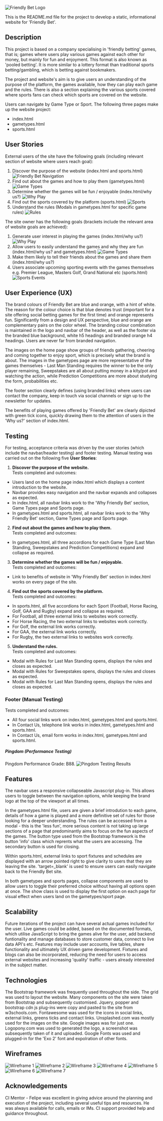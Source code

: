 ![Friendly Bet Logo](https://github.com/RoyoftheRavers/friendly-bet-games-dev/blob/master/assets/images/fblogo1.jpg "Friendly bet Logo")

This is the README.md file for the project to develop a static, informational website for 'Friendly Bet'. 

## Description

This project is based on a company specialising in 'friendly betting' games, that is; games where users play various
games against each other for money, but mainly for fun and enjoyment. This format is also known as 'pooled betting'. 
It is more similar to a lottery format than traditional sports betting/gambling, which is betting against bookmakers.  

The project and website's aim is to give users an understanding of the purpose of the platform, the games available, how 
they can play each game and the rules. There is also a section explaining the various sports covered where sports fans can 
check which sports are covered on the website.    

Users can navigate by Game Type or Sport. The following three pages make up the website project:
 - index.html
 - gametypes.html
 - sports.html

## User Stories

External users of the site have the following goals (including relevant section of website where users reach goal):
1.	Discover the purpose of the website (index.html and sports.html)
    ![Friendly Bet Navigation](https://github.com/RoyoftheRavers/friendly-bet-games-dev/blob/master/assets/images/USnav1.jpg "Friendly Bet Navigation")
2.	Find out about the games and how to play them (gametypes.html)
    ![Game Types](https://github.com/RoyoftheRavers/friendly-bet-games-dev/blob/master/assets/images/USgametypes.jpg "Game Types")
3.	Determine whether the games will be fun / enjoyable (index.html/why us?)
    ![Why Play](https://github.com/RoyoftheRavers/friendly-bet-games-dev/blob/master/assets/images/USwhyplayFBgames.jpg "Why Play")
4.	Find out the sports covered by the platform (sports.html)
    ![Sports](https://github.com/RoyoftheRavers/friendly-bet-games-dev/blob/master/assets/images/USsports.jpg "Sports")
5.	Understand the rules (Modals in gametypes.html for specific game rules)
    ![Rules](https://github.com/RoyoftheRavers/friendly-bet-games-dev/blob/master/assets/images/USrules.jpg "Rules")

The site owner has the following goals (brackets include the relevant area of website goals are achieved):
1.	Generate user interest in playing the games (index.html/why us?)
    ![Why Play](https://github.com/RoyoftheRavers/friendly-bet-games-dev/blob/master/assets/images/USwhyplayFBgames.jpg "Why Play")
2.	Allow users to easily understand the games and why they are fun (index.html/why us? and gametypes.html)
    ![Game Types](https://github.com/RoyoftheRavers/friendly-bet-games-dev/blob/master/assets/images/USgametypes.jpg "Game Types")
3.	Make them likely to tell their friends about the games and share them (index.html/why us?)
4.	Users associate upcoming sporting events with the games themselves e.g. Premier League, Masters Golf, 
    Grand National etc (sports.html)
    ![Sports Events](https://github.com/RoyoftheRavers/friendly-bet-games-dev/blob/master/assets/images/USsportseventsGN.jpg "Sports Events")


## User Experience (UX)

The brand colours of Friendly Bet are blue and orange, with a hint of white. The reason for the colour choice is 
that blue denotes trust (important for a site offering social betting games for the first time) and orange 
represents fun. Significantly from a design and UX perspective, blue and orange are complementary pairs on the 
color wheel. The branding colour combination is maintained in the logo and navbar of the header, as well as the 
footer via the branded blue background, white h5 headings and branded orange h4 headings. Users are never far
from branded navigation.

The images on the home page show groups of friends gathering, cheering and coming together to enjoy sport, which is precisely
what the brand is about. The images in the gametypes page are more representative of the games themselves - Last Man Standing
requires the winner to be the only player remaining, Sweepstakes are all about putting money in a kity/pot and watching the
action, while Prediction Competitions are more about studying the form, probabilities etc.

The footer section clearly defines (using branded links) where users can contact the company, keep in
touch via social channels or sign up to the newsletter for updates.

The benefits of playing games offered by 'Friendly Bet' are clearly dipicted with green tick icons, quickly drawing them
to the attention of users in the 'Why us?' section of index.html.

## Testing

For testing, acceptance criteria was driven by the user stories (which include the navbar/header testing) and footer testing.
Manual testing was carried out on the following five **User Stories**:

1.	**Discover the purpose of the website.**  <br>
Tests completed and outcomes:  
- Users land on the home page index.html which displays a content introduction to the website.
- Navbar provides easy navigation and the navbar expands and collapses as expected.
- In index.html, all navbar links work to the 'Why Friendly Bet' section, Game Types page and Sports page.
- In gametypes.html and sports.html, all navbar links work to the 'Why Friendly Bet' section, 
Game Types page and Sports page.

2.	**Find out about the games and how to play them.**  <br>
Tests completed and outcomes:
- In gametypes.html, all three accordions for each Game Type (Last Man Standing, Sweepstakes and Prediction Competitions) 
    expand and collapse as required.
    
3.	**Determine whether the games will be fun / enjoyable.**  <br>
Tests completed and outcomes:
- Link to benefits of website in 'Why Friendly Bet' section in index.html works on every page of the site.

4.	**Find out the sports covered by the platform.**  <br>
Tests completed and outcomes:
- In sports.html, all five accordions for each Sport (Football, Horse Racing, Golf, GAA and Rugby) expand 
    and collapse as required.
- For Football, all three external links to websites work correctly.
- For Horse Racing, the two external links to websites work correctly.
- For Golf, the external link works correctly.
- For GAA, the external link works correctly.
- For Rugby, the two external links to websites work correctly.

5.	**Understand the rules.** <br>
Tests completed and outcomes: 
- Modal with Rules for Last Man Standing opens, displays the rules and closes as expected.
- Modal with Rules for Sweepstakes opens, displays the rules and closes as expected.
- Modal with Rules for Last Man Standing opens, displays the rules and closes as expected.

### Footer (Manual Testing)
Tests completed and outcomes:
- All four social links work on index.html, gametypes.html and sports.html.
- In Contact Us, telephone link works in index.html, gametypes.html and sports.html.
- In Contact Us, email form works in index.html, gametypes.html and sports.html.

##### Pingdom (Performance Testing)
Pingdom Performance Grade: B88.
![Pingdom Testing Results](https://github.com/RoyoftheRavers/friendly-bet-games-dev/blob/master/assets/images/Pingdom%20Test%20Results.jpg "Pingdom Testing Results")

## Features

The navbar uses a responsive collapseable Javascript plug-in. This allows users to toggle between the navigation
options, while keeping the brand logo at the top of the viewport at all times.

In the gametypes.html file, users are given a brief introdution to each game, details of how a game is played
and a more definitive set of rules for those looking for a deeper understanding. The rules can be accessed from 
a modal - this is the 'less fun', more serious content is not taking up large sections of a page that predominantly
aims to focus on the fun aspects of the games. The button type used from the Bootstrap framework is the button
'info' class which reprents what the users are accessing. The secondary button is used for closing.

Within sports.html, external links to sport fixtures and schedules are displayed with an arrow pointed right
to give clarity to users that they are leaving the site. 'target=_blank' is used to ensure users can easily 
navigate back to the Friendly Bet site.

In both gametypes and sports pages, collapse components are used to allow users to toggle their preferred choice without
having all options open at once. The show class is used to display the first option on each page for visual effect when 
users land on the gametypes/sport page.

## Scalability

Future iterations of the project can have several actual games included for the user. Live games could be added, 
based on the documented formats, which utilise JavaScript to bring the games alive for the user, add backend 
funtionality and manage databases to store customer data, connect to live data API's etc. Features may include
user accounts, live tables, share functionality and ultimately UX driven game development. Fixtures and blogs can
also be incorporated, reducing the need for users to access external websites and increasing 'quality' traffic - 
users already interested in the subject matter.


## Technologies

The Bootstrap framework was frequently used throughout the side. The grid was used to layout the website. Many components
on the site were taken from Bootstrap and subsequently customised.
Jquery, popper and bootstrap cdn js plug-ins were copy and pasted to the site from w3schools.com.
Fontawesome was used for the icons in social links, external links, greens ticks and contact links.
Unsplashed.com was mostly used for the images on the site. Google images was for just one.
Logopony.com was used to generated the logo, a screenshot was subsequently taken of it and uploaded.
Google Fonts was used and plugged-in for the 'Exo 2' font and expolration of other fonts.

## Wireframes
![Wireframe 1](https://github.com/RoyoftheRavers/friendly-bet-games-dev/blob/master/assets/images/Wireframe1.jpg "Wireframe 1")
![Wireframe 2](https://github.com/RoyoftheRavers/friendly-bet-games-dev/blob/master/assets/images/Wireframe2.jpg "Wireframe 2")
![Wireframe 3](https://github.com/RoyoftheRavers/friendly-bet-games-dev/blob/master/assets/images/Wireframe3.jpg "Wireframe 3")
![Wireframe 4](https://github.com/RoyoftheRavers/friendly-bet-games-dev/blob/master/assets/images/Wireframe4.jpg "Wireframe 4")
![Wireframe 5](https://github.com/RoyoftheRavers/friendly-bet-games-dev/blob/master/assets/images/Wireframe5.jpg "Wireframe 5")
![Wireframe 6](https://github.com/RoyoftheRavers/friendly-bet-games-dev/blob/master/assets/images/Wireframe6.jpg "Wireframe 6")
![Wireframe 7](https://github.com/RoyoftheRavers/friendly-bet-games-dev/blob/master/assets/images/Wireframe7.jpg "Wireframe 7")


## Acknowledgements
CI Mentor - Felipe was excellent in giving advice around the planning and execution of the project, including several
useful tips and resources. He was always available for calls, emails or IMs. CI support provided help and guidance throughout.

